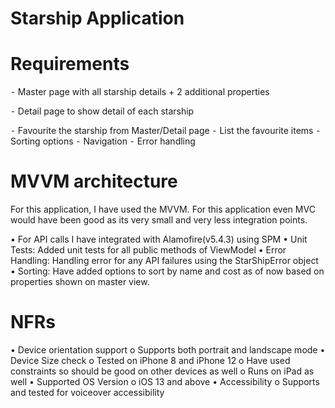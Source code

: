 # Starship Application 

# Requirements

⁃	Master page with all starship details + 2 additional properties

⁃	Detail page to show detail of each starship

⁃	Favourite the starship from Master/Detail page
⁃	List the favourite items
⁃	Sorting options
⁃	Navigation
⁃	Error handling



# MVVM architecture
For this application, I have used the MVVM. For this application even MVC would have been good as its very small and very less integration points.


•	For API calls I have integrated with Alamofire(v5.4.3) using SPM
•	Unit Tests: Added unit tests for all public methods of ViewModel
•	Error Handling: Handling error for any API failures using the StarShipError object 
•	Sorting: Have added options to sort by name and cost as of now based on properties shown on master view. 


# NFRs
•	Device orientation support
o	Supports both portrait and landscape mode
•	Device Size check
o	Tested on iPhone 8 and iPhone 12
o	Have used constraints so should be good on other devices as well
o	Runs on iPad as well
•	Supported OS Version
o	iOS 13 and above 
•	Accessibility
o	Supports and tested for voiceover accessibility


